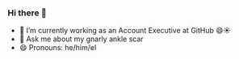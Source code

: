 ### Hi there 👋

<!--
**mcantu/mcantu** is a ✨ _special_ ✨ repository because its `README.md` (this file) appears on your GitHub profile.

Here are some ideas to get you started:
-->


- 🔭 I’m currently working as an Account Executive at GitHub :smile::sunny:
- 💬 Ask me about my gnarly ankle scar
- 😄 Pronouns: he/him/el
